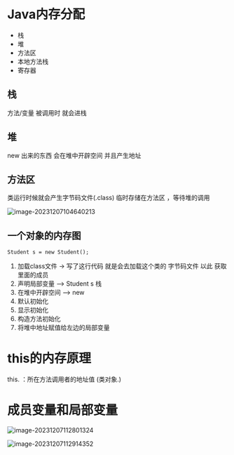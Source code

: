 # Java内存分配

- 栈
- 堆
- 方法区
- 本地方法栈
- 寄存器

## 栈

方法/变量 被调用时 就会进栈 

## 堆

new 出来的东西 会在堆中开辟空间 并且产生地址

## 方法区

类运行时候就会产生字节码文件(.class) 临时存储在方法区 ，等待堆的调用

![image-20231207104640213](https://raw.githubusercontent.com/GavinGroves/Notes/main/img/image-20231207104640213.png)

## 一个对象的内存图

`Student s = new Student();`

1. 加载class文件   ->  写了这行代码 就是会去加载这个类的 字节码文件 以此 获取里面的成员
2. 声明局部变量 --> Student  s  栈
3. 在堆中开辟空间 --> new 
4. 默认初始化
5. 显示初始化
6. 构造方法初始化
7. 将堆中地址赋值给左边的局部变量

# this的内存原理

this. ：所在方法调用者的地址值	(类对象.)

# 成员变量和局部变量

![image-20231207112801324](https://raw.githubusercontent.com/GavinGroves/Notes/main/img/image-20231207112801324.png)

![image-20231207112914352](https://raw.githubusercontent.com/GavinGroves/Notes/main/img/image-20231207112914352.png)